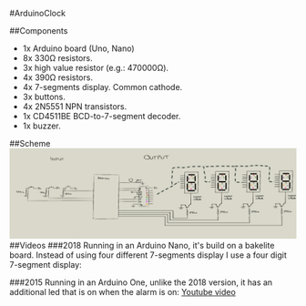 #ArduinoClock

##Components

- 1x Arduino board (Uno, Nano)
- 8x 330Ω resistors.
- 3x high value resistor (e.g.: 470000Ω).
- 4x 390Ω resistors.
- 4x 7-segments display. Common cathode.
- 3x buttons.
- 4x 2N5551 NPN transistors.
- 1x CD4511BE BCD-to-7-segment decoder.
- 1x buzzer.

##Scheme
![](scheme.png)
##Videos
###2018
Running in an Arduino Nano, it's build on a bakelite board. Instead of using four different 7-segments display I use a four digit 7-segment display:

###2015
Running in an Arduino One, unlike the 2018 version, it has an additional led that is on when the alarm is on:
[Youtube video](https://www.youtube.com/watch?v=3Vp3RKkvZ58)
